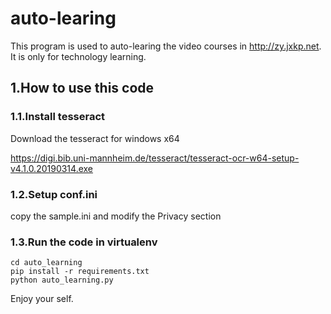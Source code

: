 # auto-learing
This program is used to auto-learing the video courses in http://zy.jxkp.net. It is only for technology learning.


## 1.How to use this code 
### 1.1.Install tesseract
Download the tesseract for windows x64

https://digi.bib.uni-mannheim.de/tesseract/tesseract-ocr-w64-setup-v4.1.0.20190314.exe

### 1.2.Setup conf.ini
copy the sample.ini and modify the Privacy section

### 1.3.Run the code in virtualenv
```
cd auto_learning
pip install -r requirements.txt
python auto_learning.py
```

Enjoy your self.